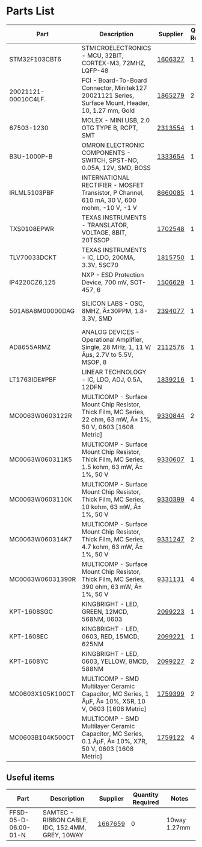 # Parts List

| Part | Description | Supplier | Quantity Required | Notes
| ---  | ---         | ---       | ---               | ---
|STM32F103CBT6|STMICROELECTRONICS - MCU, 32BIT, CORTEX-M3, 72MHZ, LQFP-48|[1606327](http://uk.farnell.com/webapp/wcs/stores/servlet/Search?st=1606327)|1|IC1 mcu, cortex m3
|20021121-00010C4LF.|FCI - Board-To-Board Connector, Minitek127 20021121 Series, Surface Mount, Header, 10, 1.27 mm, Gold|[1865279](http://uk.farnell.com/webapp/wcs/stores/servlet/Search?st=1865279)|2|JTAG1, JTAG2 arm swd connector 1.27mm
|67503-1230|MOLEX - MINI USB, 2.0 OTG TYPE B, RCPT, SMT|[2313554](http://uk.farnell.com/webapp/wcs/stores/servlet/Search?st=2313554)|1|CN1 usb mini b
|B3U-1000P-B|OMRON ELECTRONIC COMPONENTS - SWITCH, SPST-NO, 0.05A, 12V, SMD, BOSS|[1333654](http://uk.farnell.com/webapp/wcs/stores/servlet/Search?st=1333654)|1|BTN1 spst tactile switch
|IRLML5103PBF|INTERNATIONAL RECTIFIER - MOSFET Transistor, P Channel, 610 mA, 30 V, 600 mohm, -10 V, -1 V|[8660085](http://uk.farnell.com/webapp/wcs/stores/servlet/Search?st=8660085)|1|Q1 p channel mosfet
|TXS0108EPWR|TEXAS INSTRUMENTS - TRANSLATOR, VOLTAGE, 8BIT, 20TSSOP|[1702548](http://uk.farnell.com/webapp/wcs/stores/servlet/Search?st=1702548)|1|IC2 voltage translator
|TLV70033DCKT|TEXAS INSTRUMENTS - IC, LDO, 200MA, 3.3V, 5SC70|[1815750](http://uk.farnell.com/webapp/wcs/stores/servlet/Search?st=1815750)|1|IC3 200mA 3.3v ldo
|IP4220CZ6,125|NXP - ESD Protection Device, 700 mV, SOT-457, 6|[1506629](http://uk.farnell.com/webapp/wcs/stores/servlet/Search?st=1506629)|1|IC4 usb esd protection
|501ABA8M00000DAG|SILICON LABS - OSC, 8MHZ, Â±30PPM, 1.8-3.3V, SMD|[2394077](http://uk.farnell.com/webapp/wcs/stores/servlet/Search?st=2394077)|1|IC5 MEMS Osc. 8MHz
|AD8655ARMZ|ANALOG DEVICES - Operational Amplifier, Single, 28 MHz, 1, 11 V/Âµs, 2.7V to 5.5V, MSOP, 8|[2112576](http://uk.farnell.com/webapp/wcs/stores/servlet/Search?st=2112576)|1|IC6 rail-to-rail op amp AD8655
|LT1763IDE#PBF|LINEAR TECHNOLOGY - IC, LDO, ADJ, 0.5A, 12DFN|[1839216](http://uk.farnell.com/webapp/wcs/stores/servlet/Search?st=1839216)|1|IC7 LDO adj LT1763
|MC0063W0603122R|MULTICOMP - Surface Mount Chip Resistor, Thick Film, MC Series, 22 ohm, 63 mW, Â± 1%, 50 V, 0603 [1608 Metric]|[9330844](http://uk.farnell.com/webapp/wcs/stores/servlet/Search?st=9330844)|2|R1, R2 22Ω
|MC0063W060311K5|MULTICOMP - Surface Mount Chip Resistor, Thick Film, MC Series, 1.5 kohm, 63 mW, Â± 1%, 50 V|[9330607](http://uk.farnell.com/webapp/wcs/stores/servlet/Search?st=9330607)|1|R3 1.5kΩ
|MC0063W0603110K|MULTICOMP - Surface Mount Chip Resistor, Thick Film, MC Series, 10 kohm, 63 mW, Â± 1%, 50 V|[9330399](http://uk.farnell.com/webapp/wcs/stores/servlet/Search?st=9330399)|4|R4, R5, R6, R13 10kΩ
|MC0063W060314K7|MULTICOMP - Surface Mount Chip Resistor, Thick Film, MC Series, 4.7 kohm, 63 mW, Â± 1%, 50 V|[9331247](http://uk.farnell.com/webapp/wcs/stores/servlet/Search?st=9331247)|2|R7, R8 4.7kΩ
|MC0063W06031390R|MULTICOMP - Surface Mount Chip Resistor, Thick Film, MC Series, 390 ohm, 63 mW, Â± 1%, 50 V|[9331131](http://uk.farnell.com/webapp/wcs/stores/servlet/Search?st=9331131)|4|R9, R10, R11, R12 390Ω
|KPT-1608SGC|KINGBRIGHT - LED, GREEN, 12MCD, 568NM, 0603|[2099223](http://uk.farnell.com/webapp/wcs/stores/servlet/Search?st=2099223)|1|D1 green led
|KPT-1608EC|KINGBRIGHT - LED, 0603, RED, 15MCD, 625NM|[2099221](http://uk.farnell.com/webapp/wcs/stores/servlet/Search?st=2099221)|1|D2 red led
|KPT-1608YC|KINGBRIGHT - LED, 0603, YELLOW, 8MCD, 588NM|[2099227](http://uk.farnell.com/webapp/wcs/stores/servlet/Search?st=2099227)|2|D3, D4 yellow led
|MC0603X105K100CT|MULTICOMP - SMD Multilayer Ceramic Capacitor, MC Series, 1 ÂµF, Â± 10%, X5R, 10 V, 0603 [1608 Metric]|[1759399](http://uk.farnell.com/webapp/wcs/stores/servlet/Search?st=1759399)|2|C1, C2 1µF
|MC0603B104K500CT|MULTICOMP - SMD Multilayer Ceramic Capacitor, MC Series, 0.1 ÂµF, Â± 10%, X7R, 50 V, 0603 [1608 Metric]|[1759122](http://uk.farnell.com/webapp/wcs/stores/servlet/Search?st=1759122)|4|C3, C4, C5, C6 100nF


## Useful items

| Part | Description | Supplier | Quantity Required | Notes
| ---  | ---         | ---       | ---               | ---
|FFSD-05-D-06.00-01-N|SAMTEC - RIBBON CABLE, IDC, 152.4MM, GREY, 10WAY|[1667659](http://uk.farnell.com/webapp/wcs/stores/servlet/Search?st=1667659)|0|10way 1.27mm
